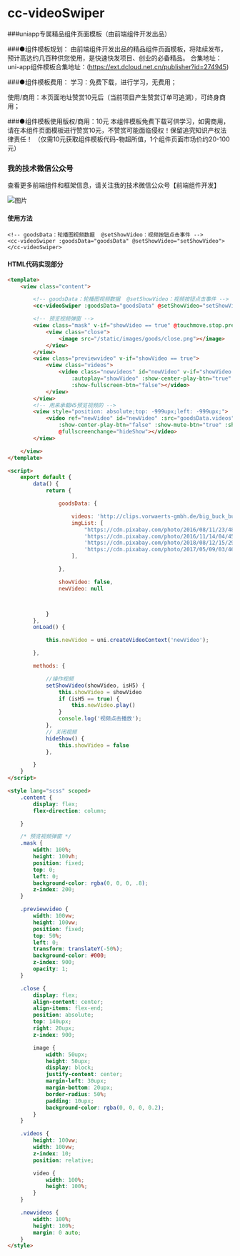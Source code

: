 # cc-videoSwiper


###uniapp专属精品组件页面模板（由前端组件开发出品）

###●组件模板规划：
由前端组件开发出品的精品组件页面模板，将陆续发布，预计高达约几百种供您使用，是快速快发项目、创业的必备精品。
合集地址： uni-app组件模板合集地址：(https://ext.dcloud.net.cn/publisher?id=274945) 

###●组件模板费用：
学习：免费下载，进行学习，无费用；

使用/商用：本页面地址赞赏10元后（当前项目产生赞赏订单可追溯），可终身商用；

###●组件模板使用版权/商用：10元
本组件模板免费下载可供学习，如需商用，请在本组件页面模板进行赞赏10元，不赞赏可能面临侵权！保留追究知识产权法律责任！
（仅需10元获取组件模板代码-物超所值，1个组件页面市场价约20-100元）


### 我的技术微信公众号

查看更多前端组件和框架信息，请关注我的技术微信公众号【前端组件开发】

![图片](https://i.postimg.cc/RZ0sjnYP/front-End-Component.jpg)

#### 使用方法 
```使用方法
<!-- goodsData：轮播图视频数据  @setShowVideo：视频按钮点击事件 -->
<cc-videoSwiper :goodsData="goodsData" @setShowVideo="setShowVideo"></cc-videoSwiper>
```

#### HTML代码实现部分
```html
<template>
	<view class="content">

		<!-- goodsData：轮播图视频数据  @setShowVideo：视频按钮点击事件 -->
		<cc-videoSwiper :goodsData="goodsData" @setShowVideo="setShowVideo"></cc-videoSwiper>

		<!-- 预览视频弹窗 -->
		<view class="mask" v-if="showVideo == true" @touchmove.stop.prevent="ondefault" @click="hideShow">
			<view class="close">
				<image src="/static/images/goods/close.png"></image>
			</view>
		</view>
		<view class="previewvideo" v-if="showVideo == true">
			<view class="videos">
				<video class="nowvideos" id="nowVideo" v-if="showVideo == true" :src="goodsData.videos"
					:autoplay="showVideo" :show-center-play-btn="true" :show-mute-btn="true"
					:show-fullscreen-btn="false"></video>
			</view>
		</view>
		<!-- 用来承载H5预览视频的 -->
		<view style="position: absolute;top: -999upx;left: -999upx;">
			<video ref="newVideo" id="newVideo" :src="goodsData.videos" :autoplay="showVideo"
				:show-center-play-btn="false" :show-mute-btn="true" :show-fullscreen-btn="false"
				@fullscreenchange="hideShow"></video>
		</view>

	</view>
</template>

<script>
	export default {
		data() {
			return {

				goodsData: {

					videos: 'http://clips.vorwaerts-gmbh.de/big_buck_bunny.mp4',
					imgList: [
						"https://cdn.pixabay.com/photo/2016/08/11/23/48/mountains-1587287_1280.jpg",
						'https://cdn.pixabay.com/photo/2016/11/14/04/45/elephant-1822636_1280.jpg',
						'https://cdn.pixabay.com/photo/2018/08/12/15/29/hintersee-3601004_1280.jpg',
						'https://cdn.pixabay.com/photo/2017/05/09/03/46/alberta-2297204_1280.jpg'
					],

				},

				showVideo: false,
				newVideo: null



			}
		},
		onLoad() {

			this.newVideo = uni.createVideoContext('newVideo');

		},

		methods: {

			//操作视频
			setShowVideo(showVideo, isH5) {
				this.showVideo = showVideo
				if (isH5 == true) {
					this.newVideo.play()
				}
				console.log('视频点击播放');
			},
			// 关闭视频
			hideShow() {
				this.showVideo = false
			},

		}
	}
</script>

<style lang="scss" scoped>
	.content {
		display: flex;
		flex-direction: column;

	}

	/* 预览视频弹窗 */
	.mask {
		width: 100%;
		height: 100vh;
		position: fixed;
		top: 0;
		left: 0;
		background-color: rgba(0, 0, 0, .8);
		z-index: 200;
	}

	.previewvideo {
		width: 100vw;
		height: 100vw;
		position: fixed;
		top: 50%;
		left: 0;
		transform: translateY(-50%);
		background-color: #000;
		z-index: 900;
		opacity: 1;
	}

	.close {
		display: flex;
		align-content: center;
		align-items: flex-end;
		position: absolute;
		top: 140upx;
		right: 20upx;
		z-index: 900;

		image {
			width: 50upx;
			height: 50upx;
			display: block;
			justify-content: center;
			margin-left: 30upx;
			margin-bottom: 20upx;
			border-radius: 50%;
			padding: 10upx;
			background-color: rgba(0, 0, 0, 0.2);
		}
	}

	.videos {
		height: 100vw;
		width: 100vw;
		z-index: 10;
		position: relative;

		video {
			width: 100%;
			height: 100%;
		}
	}

	.nowvideos {
		width: 100%;
		height: 100%;
		margin: 0 auto;
	}
</style>



```